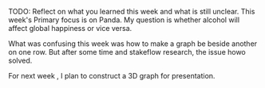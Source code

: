 TODO: Reflect on what you learned this week and what is still unclear.
This week's Primary focus is on Panda. My question is whether alcohol will affect global happiness or vice versa. 

What was confusing this week was how to make a graph be beside another on one row. But after some time and stakeflow research, the issue howo solved. 

For next week , I plan to construct a 3D graph for presentation. 